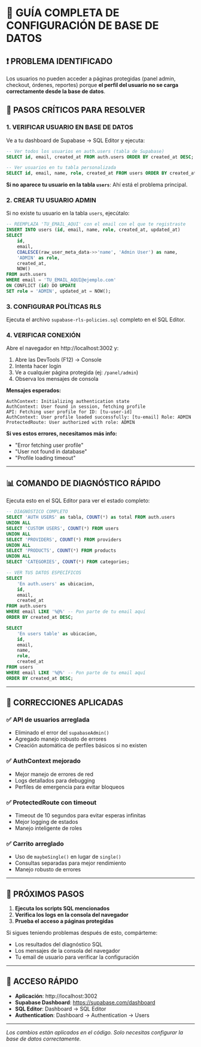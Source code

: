# 🔧 GUÍA COMPLETA DE CONFIGURACIÓN DE BASE DE DATOS

## ❗ PROBLEMA IDENTIFICADO

Los usuarios no pueden acceder a páginas protegidas (panel admin, checkout, órdenes, reportes) porque **el perfil del usuario no se carga correctamente desde la base de datos**.

## 🚨 PASOS CRÍTICOS PARA RESOLVER

### 1. VERIFICAR USUARIO EN BASE DE DATOS

Ve a tu dashboard de Supabase → SQL Editor y ejecuta:

```sql
-- Ver todos los usuarios en auth.users (tabla de Supabase)
SELECT id, email, created_at FROM auth.users ORDER BY created_at DESC;

-- Ver usuarios en tu tabla personalizada
SELECT id, email, name, role, created_at FROM users ORDER BY created_at DESC;
```

**Si no aparece tu usuario en la tabla `users`**: Ahí está el problema principal.

### 2. CREAR TU USUARIO ADMIN

Si no existe tu usuario en la tabla `users`, ejecútalo:

```sql
-- REEMPLAZA 'TU_EMAIL_AQUI' con el email con el que te registraste
INSERT INTO users (id, email, name, role, created_at, updated_at)
SELECT
    id,
    email,
    COALESCE(raw_user_meta_data->>'name', 'Admin User') as name,
    'ADMIN' as role,
    created_at,
    NOW()
FROM auth.users
WHERE email = 'TU_EMAIL_AQUI@ejemplo.com'
ON CONFLICT (id) DO UPDATE
SET role = 'ADMIN', updated_at = NOW();
```

### 3. CONFIGURAR POLÍTICAS RLS

Ejecuta el archivo `supabase-rls-policies.sql` completo en el SQL Editor.

### 4. VERIFICAR CONEXIÓN

Abre el navegador en http://localhost:3002 y:

1. Abre las DevTools (F12) → Console
2. Intenta hacer login
3. Ve a cualquier página protegida (ej: `/panel/admin`)
4. Observa los mensajes de consola

**Mensajes esperados:**
```
AuthContext: Initializing authentication state
AuthContext: User found in session, fetching profile
API: Fetching user profile for ID: [tu-user-id]
AuthContext: User profile loaded successfully: [tu-email] Role: ADMIN
ProtectedRoute: User authorized with role: ADMIN
```

**Si ves estos errores, necesitamos más info:**
- "Error fetching user profile"
- "User not found in database"
- "Profile loading timeout"

---

## 📊 COMANDO DE DIAGNÓSTICO RÁPIDO

Ejecuta esto en el SQL Editor para ver el estado completo:

```sql
-- DIAGNÓSTICO COMPLETO
SELECT 'AUTH USERS' as tabla, COUNT(*) as total FROM auth.users
UNION ALL
SELECT 'CUSTOM USERS', COUNT(*) FROM users
UNION ALL
SELECT 'PROVIDERS', COUNT(*) FROM providers
UNION ALL
SELECT 'PRODUCTS', COUNT(*) FROM products
UNION ALL
SELECT 'CATEGORIES', COUNT(*) FROM categories;

-- VER TUS DATOS ESPECÍFICOS
SELECT
    'En auth.users' as ubicacion,
    id,
    email,
    created_at
FROM auth.users
WHERE email LIKE '%@%' -- Pon parte de tu email aquí
ORDER BY created_at DESC;

SELECT
    'En users table' as ubicacion,
    id,
    email,
    name,
    role,
    created_at
FROM users
WHERE email LIKE '%@%' -- Pon parte de tu email aquí
ORDER BY created_at DESC;
```

---

## 🔧 CORRECCIONES APLICADAS

### ✅ API de usuarios arreglada
- Eliminado el error del `supabaseAdmin()`
- Agregado manejo robusto de errores
- Creación automática de perfiles básicos si no existen

### ✅ AuthContext mejorado
- Mejor manejo de errores de red
- Logs detallados para debugging
- Perfiles de emergencia para evitar bloqueos

### ✅ ProtectedRoute con timeout
- Timeout de 10 segundos para evitar esperas infinitas
- Mejor logging de estados
- Manejo inteligente de roles

### ✅ Carrito arreglado
- Uso de `maybeSingle()` en lugar de `single()`
- Consultas separadas para mejor rendimiento
- Manejo robusto de errores

---

## 🚀 PRÓXIMOS PASOS

1. **Ejecuta los scripts SQL mencionados**
2. **Verifica los logs en la consola del navegador**
3. **Prueba el acceso a páginas protegidas**

Si sigues teniendo problemas después de esto, compárteme:
- Los resultados del diagnóstico SQL
- Los mensajes de la consola del navegador
- Tu email de usuario para verificar la configuración

---

## 📱 ACCESO RÁPIDO

- **Aplicación**: http://localhost:3002
- **Supabase Dashboard**: https://supabase.com/dashboard
- **SQL Editor**: Dashboard → SQL Editor
- **Authentication**: Dashboard → Authentication → Users

---

*Los cambios están aplicados en el código. Solo necesitas configurar la base de datos correctamente.*